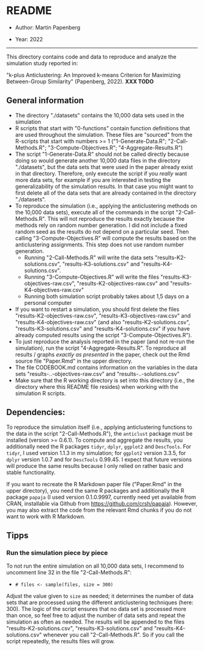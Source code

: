 
# README

- Author: Martin Papenberg

- Year: 2022

---

This directory contains code and data to reproduce and analyze the simulation study reported in: 

"k-plus Anticlustering: An Improved k-means Criterion for Maximizing Between-Group Similarity" (Papenberg, 2022).  **XXX TODO**

## General information

- The directory "./datasets" contains the 10,000 data sets used in the simulation
- R scripts that start with "0-functions" contain function definitions that are used throughout the simulation. These files are "sourced" from the R-scripts that start with numbers >= 1 ("1-Generate-Data.R"; "2-Call-Methods.R"; "3-Compute-Objectives.R"; "4-Aggregate-Results.R")
- The script "1-Generate-Data.R" should not be called directly because doing so would generate another 10,000 data files in the directory "./datasets", but the data sets that were used in the paper already exist in that directory. Therefore, only execute the script if you *really* want more data sets, for example if you are interested in testing the generalizability of the simulation results. In that case you might want to first delete all of the data sets that are already contained in the directory "./datasets". 
- To reproduce the simulation (i.e., applying the anticlustering methods on the 10,000 data sets), execute all of the commands in the script "2-Call-Methods.R". This will not reproduce the results exactly because the methods rely on random number generation. I did not include a fixed random seed as the results do not depend on a particular seed. Then calling "3-Compute-Objectives.R" will compute the results based on the anticlustering assignments. This step does not use random number generation.
  + Running "2-Call-Methods.R" will write the data sets "results-K2-solutions.csv", "results-K3-solutions.csv" and "results-K4-solutions.csv".
  + Running "3-Compute-Objectives.R" will write the files "results-K3-objectives-raw.csv", "results-K2-objectives-raw.csv" and "results-K4-objectives-raw.csv"
  + Running both simulation script probably takes about 1,5 days on a personal computer
- If you want to restart a simulation, you should first delete the files "results-K2-objectives-raw.csv", "results-K3-objectives-raw.csv" and "results-K4-objectives-raw.csv" (and also "results-K2-solutions.csv", "results-K3-solutions.csv" and "results-K4-solutions.csv" if you have already computed results using the script "3-Compute-Objectives.R").
- To just reproduce the analysis reported in the paper (and not re-run the simulation), run the script "4-Aggregate-Results.R". To reproduce all results / graphs *exactly as presented* in the paper, check out the Rmd source file "Paper.Rmd" in the upper directory.
- The file CODEBOOK.md contains information on the variables in the data sets "results-..-objectives-raw.csv" and "results-..-solutions.csv"
- Make sure that the R working directory is set into this directory (i.e., the directory where this README file resides) when working with the simulation R scripts.

## Dependencies: 

To reproduce the simulation itself (i.e., applying anticlustering functions to the data in the script "2-Call-Methods.R"), the `anticlust` package must be installed (version >= 0.6.1). To compute and aggregate the results, you additionally need the R packages `tidyr`, `dplyr`, `ggplot2` and `DescTools`. For `tidyr`, I used version 1.1.3 in my simulation; for `ggplot2` version 3.3.5, for `dplyr` version 1.0.7 and for `DescTools` 0.99.45. I expect that future versions will produce the same results because I only relied on rather basic and stable functionality.

If you want to recreate the R Markdown paper file ("Paper.Rmd" in the upper directory), you need the same R packages and additionally the R package `papaja` (I used version 0.1.0.9997, currently need yet available from CRAN, installable via Github from https://github.com/crsh/papaja). However, you may also extract the code from the relevant Rmd chunks if you do not want to work with R Markdown.

## Tipps

### Run the simulation piece by piece

To not run the entire simulation on all 10,000 data sets, I recommend to uncomment line 32 in the file "2-Call-Methods.R":

- `# files <- sample(files, size = 300)`

Adjust the value given to `size` as needed; it determines the number of data sets that are processed using the different anticlustering techniques (here: 300). The logic of the script ensures that no data set is processed more than once, so feel free to adjust the number of data sets and repeat the simulation as often as needed. The results will be appended to the files "results-K2-solutions.csv", "results-K3-solutions.csv" and "results-K4-solutions.csv" whenever you call "2-Call-Methods.R". So if you call the script repeatedly, the results files will grow. 

